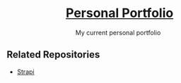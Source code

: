 <h1 align="center">
    <br>
    <img src="https://i.imgur.com/jIL25nn.png" alt="">
    <a href="https://leda.dev">Personal Portfolio</a>
    <br>
</h1>

<p align="center">My current personal portfolio</p>

## Related Repositories

- [Strapi](https://github.com/LedaThemis/portfolio-strapi)
